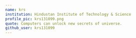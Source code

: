 ```yaml
---
name: krs
institution: Hindustan Institute of Technology & Science
profile_pic: krs131099.png
quote: Computers can unlock new secrets of universe.
github_user: krs131099
---
```

